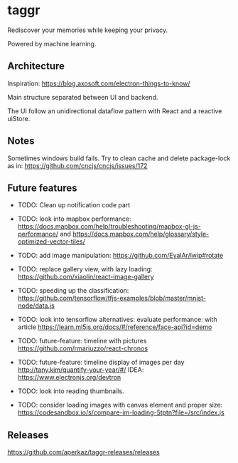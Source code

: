 # taggr

Rediscover your memories while keeping your privacy.

Powered by machine learning.

## Architecture

Inspiration: https://blog.axosoft.com/electron-things-to-know/

Main structure separated between UI and backend. 

The UI follow an unidirectional dataflow pattern with React and a reactive uiStore.


## Notes 
Sometimes windows build fails. Try to clean cache and delete package-lock as in: https://github.com/cncjs/cncjs/issues/172

## Future features

- TODO: Clean up notification code part
- TODO: look into mapbox performance: https://docs.mapbox.com/help/troubleshooting/mapbox-gl-js-performance/ and https://docs.mapbox.com/help/glossary/style-optimized-vector-tiles/
- TODO: add image manipulation: https://github.com/EyalAr/lwip#rotate
- TODO: replace gallery view, with lazy loading: https://github.com/xiaolin/react-image-gallery
- TODO: speeding up the classification: https://github.com/tensorflow/tfjs-examples/blob/master/mnist-node/data.js
- TODO: look into tensorflow alternatives: evaluate performance: with article https://learn.ml5js.org/docs/#/reference/face-api?id=demo
- TODO: future-feature: timeline with pictures https://github.com/rmariuzzo/react-chronos
- TODO: future-feature: timeline display of images per day http://tany.kim/quantify-your-year/#/
IDEA: https://www.electronjs.org/devtron

- TODO: look into reading thumbnails.
- TODO: consider loading images with canvas element and proper size: https://codesandbox.io/s/compare-im-loading-5tptn?file=/src/index.js

## Releases

https://github.com/aperkaz/taggr-releases/releases